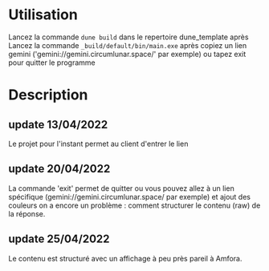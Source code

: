 # Utilisation
Lancez la commande ```dune build``` dans le repertoire dune_template
après Lancez la commande ```_build/default/bin/main.exe``` après copiez un lien gemini ('gemini://gemini.circumlunar.space/' par exemple) ou tapez exit pour quitter le programme

# Description
## update 13/04/2022
Le projet pour l'instant permet au client d'entrer le lien 
## update 20/04/2022
La commande 'exit' permet de quitter ou vous pouvez allez à un lien spécifique (gemini://gemini.circumlunar.space/ par exemple) et ajout des couleurs on a encore un problème : comment structurer le contenu (raw) de la réponse.

## update 25/04/2022
Le contenu est structuré avec un affichage à peu près pareil à Amfora.
